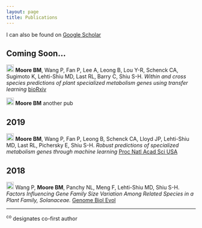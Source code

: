 ```yaml
---
layout: page
title: Publications
---
```


I can also be found on [Google Scholar](https://scholar.google.com/citations?user=JBAP86YAAAAJ&hl=en)

## Coming Soon...

<img src="../img/pubs/preprint.png" height="20px"> **Moore BM**, Wang P, Fan P, Lee A, Leong B, Lou Y-R, Schenck CA, Sugimoto K, Lehti-Shiu MD, Last RL, Barry C, Shiu S-H. *Within and cross species predictions of plant specialized metabolism genes using transfer learning* [bioRxiv](https://www.biorxiv.org/content/10.1101/2020.01.13.112102v1) 

<img src="../img/pubs/preprint.png" height="20px"> **Moore BM** another pub

## 2019
<img src="../img/pubs/journal-article.png" height="20px"> **Moore BM**, Wang P, Fan P, Leong B, Schenck CA, Lloyd JP, Lehti-Shiu MD, Last RL, Pichersky E, Shiu S-H. *Robust predictions of specialized metabolism genes through machine learning* [Proc Natl Acad Sci USA](https://doi.org/10.1073/pnas.1817074116)
 
## 2018
<img src="../img/pubs/journal-article.png" height="20px"> Wang P, **Moore BM**, Panchy NL, Meng F, Lehti-Shiu MD, Shiu S-H. *Factors Influencing Gene Family Size Variation Among Related Species in a Plant Family, Solanaceae.* [Genome Biol Evol](https://doi.org/10.1093/gbe/evy193)

_______________

<sup>co</sup> designates co-first author